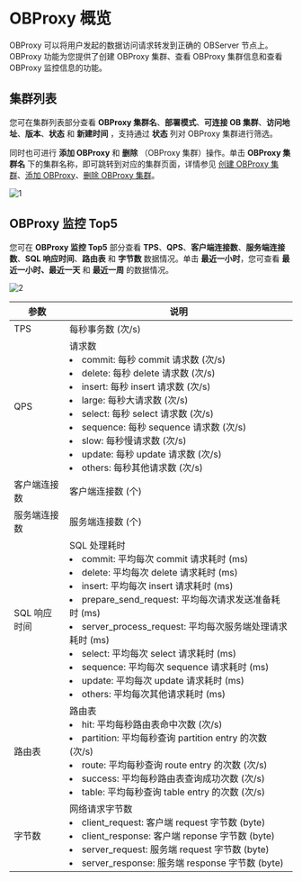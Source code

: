 # OBProxy 概览

OBProxy 可以将用户发起的数据访问请求转发到正确的 OBServer 节点上。OBProxy 功能为您提供了创建 OBProxy 集群、查看 OBProxy 集群信息和查看 OBProxy 监控信息的功能。

## 集群列表

您可在集群列表部分查看 **OBProxy 集群名**、**部署模式**、**可连接 OB 集群**、**访问地址**、**版本**、**状态** 和 **新建时间** ，支持通过 **状态** 列对 OBProxy 集群进行筛选。

同时也可进行 **添加 OBProxy** 和 **删除** （OBProxy 集群）操作。单击 **OBProxy 集群名** 下的集群名称，即可跳转到对应的集群页面，详情参见 [创建 OBProxy 集群](../../800.obproxy/100.create-an-obproxy-cluster-2.md)、[添加 OBProxy](../../800.obproxy/600.add-obproxy.md)、[删除 OBProxy 集群](../../800.obproxy/1100.delete-obproxy-cluster-1.md)。

![1](https://obbusiness-private.oss-cn-shanghai.aliyuncs.com/doc/img/ocp/401/%E6%8E%A5%E7%AE%A1obproxy1.png)

## OBProxy 监控 Top5

您可在 **OBProxy 监控 Top5** 部分查看 **TPS**、**QPS**、**客户端连接数**、**服务端连接数**、**SQL 响应时间**、**路由表** 和 **字节数** 数据情况。单击 **最近一小时**，您可查看 **最近一小时、最近一天** 和 **最近一周** 的数据情况。

![2](https://help-static-aliyun-doc.aliyuncs.com/assets/img/zh-CN/5106260261/p265881.png)

|  **参数**  | **说明** |
|----------|------|
| TPS      | 每秒事务数 (次/s)   |
| QPS      | 请求数 <li>commit: 每秒 commit 请求数 (次/s)</li><li> delete: 每秒 delete 请求数 (次/s)   </li><li>insert: 每秒 insert 请求数 (次/s)</li><li> large: 每秒大请求数 (次/s)   </li><li>select: 每秒 select 请求数 (次/s)</li><li> sequence: 每秒 sequence 请求数 (次/s)   </li><li>slow: 每秒慢请求数 (次/s)</li><li> update: 每秒 update 请求数 (次/s)   </li><li> others: 每秒其他请求数 (次/s)</li>  |
| 客户端连接数   | 客户端连接数 (个) |
| 服务端连接数   | 服务端连接数 (个) |
| SQL 响应时间 | SQL 处理耗时 <li>commit: 平均每次 commit 请求耗时 (ms)</li><li> delete: 平均每次 delete 请求耗时 (ms)   </li><li>insert: 平均每次 insert 请求耗时 (ms)</li><li> prepare_send_request: 平均每次请求发送准备耗时 (ms)   </li><li>server_process_request: 平均每次服务端处理请求耗时 (ms)</li><li> select: 平均每次 select 请求耗时 (ms)   </li><li>sequence: 平均每次 sequence 请求耗时 (ms)</li><li> update: 平均每次 update 请求耗时 (ms)   </li><li> others: 平均每次其他请求耗时 (ms)  </li>  |
| 路由表      | 路由表 <li>hit: 平均每秒路由表命中次数 (次/s)</li><li> partition: 平均每秒查询 partition entry 的次数 (次/s)   </li><li>route: 平均每秒查询 route entry 的次数 (次/s)</li><li> success: 平均每秒路由表查询成功次数 (次/s)   </li><li> table: 平均每秒查询 table entry 的次数 (次/s) </li>  |
| 字节数      | 网络请求字节数 <li>client_request: 客户端 request 字节数 (byte)</li><li> client_response: 客户端 reponse 字节数 (byte)   </li><li>server_request: 服务端 request 字节数 (byte)</li><li>server_response: 服务端 response 字节数 (byte) </li> |
